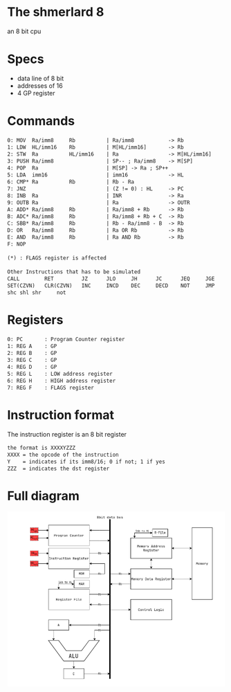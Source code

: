 # The shmerlard 8
an 8 bit cpu

# Specs
- data line of 8 bit
- addresses of 16
- 4 GP register

# Commands
```
0: MOV  Ra/imm8     Rb          | Ra/imm8           -> Rb
1: LDW  HL/imm16    Rb          | M[HL/imm16]       -> Rb
2: STW  Ra          HL/imm16    | Ra                -> M[HL/imm16]
3: PUSH Ra/imm8                 | SP-- ; Ra/imm8    -> M[SP]
4: POP  Ra                      | M[SP] -> Ra ; SP++
5: LDA  imm16                   | imm16             -> HL
6: CMP* Ra          Rb          | Rb - Ra
7: JNZ                          | (Z != 0) : HL     -> PC
8: INB  Ra                      | INR               -> Ra
9: OUTB Ra                      | Ra                -> OUTR
A: ADD* Ra/imm8     Rb          | Ra/imm8 + Rb      -> Rb
B: ADC* Ra/imm8     Rb          | Ra/imm8 + Rb + C  -> Rb
C: SBB* Ra/imm8     Rb          | Rb - Ra/imm8 - B  -> Rb
D: OR   Ra/imm8     Rb          | Ra OR Rb          -> Rb
E: AND  Ra/imm8     Rb          | Ra AND Rb         -> Rb
F: NOP

(*) : FLAGS register is affected

Other Instructions that has to be simulated
CALL        RET         JZ      JLO     JH      JC      JEQ     JGE
SET(CZVN)   CLR(CZVN)   INC     INCD    DEC     DECD    NOT     JMP     shc shl shr     not
```
# Registers
```
0: PC       : Program Counter register
1: REG A    : GP
2: REG B    : GP
3: REG C    : GP
4: REG D    : GP
5: REG L    : LOW address register
6: REG H    : HIGH address register
7: REG F    : FLAGS register
```
# Instruction format
The instruction register is an 8 bit register
```
the format is XXXXYZZZ
XXXX = the opcode of the instruction
Y    = indicates if its imm8/16; 0 if not; 1 if yes
ZZZ  = indicates the dst register
```

# Full diagram
![text](Diagrams/Main-Diagram.drawio.png)
